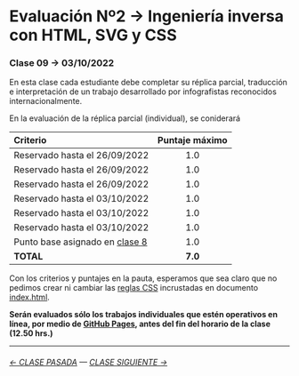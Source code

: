 # Evaluación Nº2 → Ingeniería inversa con HTML, SVG y CSS

### Clase 09 → 03/10/2022

En esta clase cada estudiante debe completar su réplica parcial, traducción e interpretación de un trabajo desarrollado por infografistas reconocidos internacionalmente.

En la evaluación de la réplica parcial (individual), se coniderará

| Criterio             | Puntaje máximo |
|:---------------------|:--------------:|
| Reservado hasta el 26/09/2022 | 1.0 |
| Reservado hasta el 26/09/2022 | 1.0 |
| Reservado hasta el 26/09/2022 | 1.0 |
| Reservado hasta el 03/10/2022 | 1.0 |
| Reservado hasta el 03/10/2022 | 1.0 |
| Reservado hasta el 03/10/2022 | 1.0 |
| Punto base asignado en [clase 8](https://github.com/profesorfaco/dno075-2022-2/tree/main/clase-08) | 1.0 |
| **TOTAL** | **7.0** |

Con los criterios y puntajes en la pauta, esperamos que sea claro que no pedimos crear ni cambiar las [reglas CSS](https://developer.mozilla.org/en-US/docs/Learn/Getting_started_with_the_web/CSS_basics#anatomy_of_a_css_ruleset) incrustadas en documento [index.html](https://github.com/profesorfaco/dno075-2022-2/blob/main/clase-09/index.html).

**Serán evaluados sólo los trabajos individuales que estén operativos en línea, por medio de [GitHub Pages](https://docs.github.com/es/pages/getting-started-with-github-pages/configuring-a-publishing-source-for-your-github-pages-site), antes del fin del horario de la clase (12.50 hrs.)** 

- - - - - - - - - - - - -

###### [← CLASE PASADA](https://github.com/profesorfaco/dno075-2022-2/tree/main/clase-08) — [CLASE SIGUIENTE →](https://github.com/profesorfaco/dno075-2022-2/tree/main/clase-11) 


